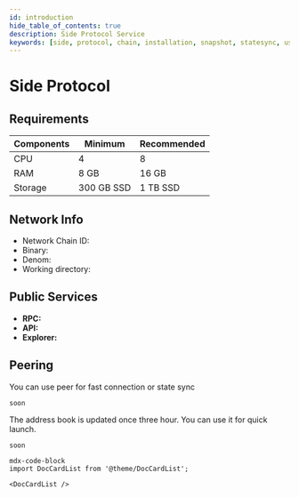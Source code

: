 ```yaml
---
id: introduction
hide_table_of_contents: true
description: Side Protocol Service
keywords: [side, protocol, chain, installation, snapshot, statesync, useful commands]
---
```

# Side Protocol

## Requirements

| Components | Minimum | **Recommended** |
| ------------ | ------------ | ------------ |
| CPU |	4 | 8 |
| RAM	| 8 GB | 16 GB |
| Storage	| 300 GB SSD | 1 TB SSD |

## Network Info 
* Network Chain ID: 
* Binary: 
* Denom:
* Working directory:

## Public Services
* **RPC:** 
* **API:** 
* **Explorer:** 

## Peering
You can use peer for fast connection or state sync 
```shell
soon
```
The address book is updated once three hour. You can use it for quick launch.
```shell
soon
```






```
mdx-code-block
import DocCardList from '@theme/DocCardList';

<DocCardList />
```
